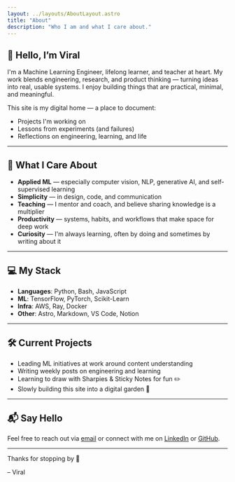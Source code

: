 ```yaml
---
layout: ../layouts/AboutLayout.astro
title: "About"
description: "Who I am and what I care about."
---
```


## 👋 Hello, I’m Viral

I'm a Machine Learning Engineer, lifelong learner, and teacher at heart. My work blends engineering, research, and product thinking — turning ideas into real, usable systems. I enjoy building things that are practical, minimal, and meaningful.

This site is my digital home — a place to document:
- Projects I'm working on
- Lessons from experiments (and failures)
- Reflections on engineering, learning, and life

---

## 🧠 What I Care About

- **Applied ML** — especially computer vision, NLP, generative AI, and self-supervised learning  
- **Simplicity** — in design, code, and communication  
- **Teaching** — I mentor and coach, and believe sharing knowledge is a multiplier  
- **Productivity** — systems, habits, and workflows that make space for deep work  
- **Curiosity** — I'm always learning, often by doing and sometimes by writing about it

---

## 💻 My Stack

- **Languages**: Python, Bash, JavaScript  
- **ML**: TensorFlow, PyTorch, Scikit-Learn  
- **Infra**: AWS, Ray, Docker  
- **Other**: Astro, Markdown, VS Code, Notion

---

## 🛠 Current Projects

- Leading ML initiatives at work around content understanding  
- Writing weekly posts on engineering and learning  
- Learning to draw with Sharpies & Sticky Notes for fun ✏️  
- Slowly building this site into a digital garden 🌱

---

## 📬 Say Hello

Feel free to reach out via [email](mailto:your@email.com) or connect with me on [LinkedIn](https://linkedin.com/in/yourprofile) or [GitHub](https://github.com/yourusername).

---

Thanks for stopping by 🙏  

– Viral